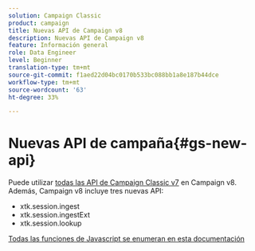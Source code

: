 ```yaml
---
solution: Campaign Classic
product: campaign
title: Nuevas API de Campaign v8
description: Nuevas API de Campaign v8
feature: Información general
role: Data Engineer
level: Beginner
translation-type: tm+mt
source-git-commit: f1aed22d04bc0170b533bc088bb1a8e187b44dce
workflow-type: tm+mt
source-wordcount: '63'
ht-degree: 33%

---
```


# Nuevas API de campaña{#gs-new-api}

Puede utilizar [todas las API de Campaign Classic v7](https://docs.adobe.com/content/help/en/campaign-classic/technicalresources/api/p-1.html) en Campaign v8. Además, Campaign v8 incluye tres nuevas API:

* xtk.session.ingest
* xtk.session.ingestExt
* xtk.session.lookup

[Todas las funciones de Javascript se enumeran en esta documentación](https://docs.adobe.com/content/help/en/campaign-classic/technicalresources/api/p-1.html)
